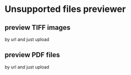 # Unsupported files previewer

## preview TIFF images

by url and just upload

## preview PDF files

by url and just upload
